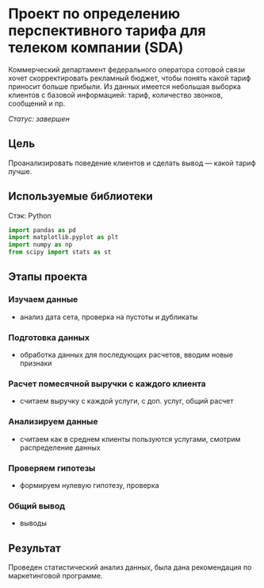 # Проект по определению перспективного тарифа для телеком компании (SDA)

Коммерческий департамент федерального оператора сотовой связи хочет скорректировать рекламный бюджет, чтобы понять какой тариф приносит больше прибыли. Из данных имеется небольшая выборка клиентов с базовой информацией: тариф, количество звонков, сообщений и пр.
  
*Статус: завершен*

## Цель

Проанализировать поведение клиентов и сделать вывод — какой тариф лучше.

## Используемые библиотеки

Стэк: Python
```python
import pandas as pd
import matplotlib.pyplot as plt
import numpy as np
from scipy import stats as st
```

## Этапы проекта

### Изучаем данные
 - анализ дата сета, проверка на пустоты и дубликаты

### Подготовка данных
 - обработка данных для последующих расчетов, вводим новые признаки
 
### Расчет помесячной выручки с каждого клиента
 - считаем выручку с каждой услуги, с доп. услуг, общий расчет
 
### Анализируем данные
 - считаем как в среднем клиенты пользуются услугами, смотрим распределение данных
 
### Проверяем гипотезы
 - формируем нулевую гипотезу, проверка

### Общий вывод
 - выводы
 
## Результат

Проведен статистический анализ данных, была дана рекомендация по маркетинговой программе.